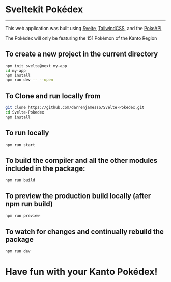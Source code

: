 # Sveltekit Pokédex
------

This web application was built using [Svelte](https://svelte.dev/), [TailwindCSS](https://tailwindcss.com/docs), and the [PokeAPI](https://pokeapi.co/)

The Pokédex will only be featuring the 151 Pokémon of the Kanto Region


## To create a new project in the current directory
```bash
npm init svelte@next my-app
cd my-app
npm install
npm run dev -- --open
```


## To Clone and run locally from
```bash
git clone https://github.com/darrenjamesso/Svelte-Pokedex.git
cd Svelte-Pokedex
npm install
```


## To run locally 
```bash
npm run start 
```


## To build the compiler and all the other modules included in the package:
```bash
npm run build 
```


## To preview the production build locally (after npm run build)
```bash
npm run preview
```


## To watch for changes and continually rebuild the package
```bash
npm run dev 
```



# Have fun with your Kanto Pokédex!

